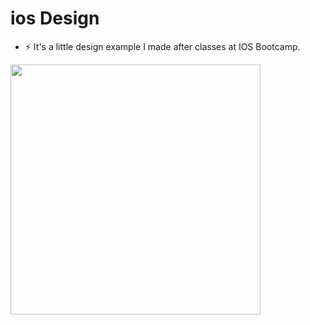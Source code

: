 # ios Design

- :zap: It's a little design example I made after classes at IOS Bootcamp.

<div id="header" align="left">
  <img src="https://www.linkpicture.com/q/iosDesign.png" width="400"/>
</div>
